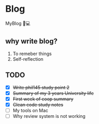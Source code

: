 # Blog
MyBlog 📝💻


## why write blog?
1. To remeber things 
2. Self-reflection

## TODO
- [x] ~~Write phil145 study point 2~~
- [x] ~~Summary of my 3 years University life~~
- [x] ~~First week  of coop summary~~
- [X] ~~Clean code study notes~~
- [ ] My tools on Mac
- [ ] Why review system is not working
